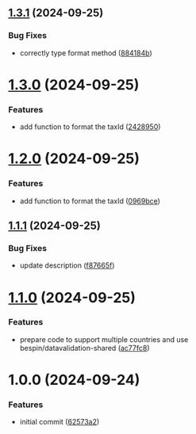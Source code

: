 ## [1.3.1](https://github.com/bespin-studios/datavalidation-taxid/compare/v1.3.0...v1.3.1) (2024-09-25)


### Bug Fixes

* correctly type format method ([884184b](https://github.com/bespin-studios/datavalidation-taxid/commit/884184b388905950925033a70296db09fa12f7de))

# [1.3.0](https://github.com/bespin-studios/datavalidation-taxid/compare/v1.2.0...v1.3.0) (2024-09-25)


### Features

* add function to format the taxId ([2428950](https://github.com/bespin-studios/datavalidation-taxid/commit/2428950e0434f7aa951232373e80835fa81b79f4))

# [1.2.0](https://github.com/bespin-studios/datavalidation-taxid/compare/v1.1.1...v1.2.0) (2024-09-25)


### Features

* add function to format the taxId ([0969bce](https://github.com/bespin-studios/datavalidation-taxid/commit/0969bcedc6d62500da26b5047221f261d52f8853))

## [1.1.1](https://github.com/bespin-studios/datavalidation-taxid/compare/v1.1.0...v1.1.1) (2024-09-25)


### Bug Fixes

* update description ([f87665f](https://github.com/bespin-studios/datavalidation-taxid/commit/f87665f947a7f3907dda31d139ae8147a93d4bc6))

# [1.1.0](https://github.com/bespin-studios/datavalidation-taxid/compare/v1.0.0...v1.1.0) (2024-09-25)


### Features

* prepare code to support multiple countries and use bespin/datavalidation-shared ([ac77fc8](https://github.com/bespin-studios/datavalidation-taxid/commit/ac77fc89c821ce37cc1941434c257aea76811c16))

# 1.0.0 (2024-09-24)


### Features

* initial commit ([62573a2](https://github.com/bespin-studios/taxid/commit/62573a2f59fdba1df474225050c26924a9700ca2))
